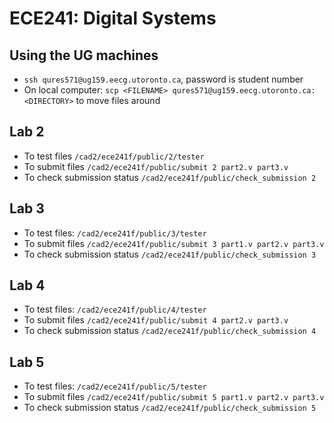 # ECE241: Digital Systems
## Using the UG machines
- `ssh qures571@ug159.eecg.utoronto.ca`, password is student number
- On local computer: `scp <FILENAME> qures571@ug159.eecg.utoronto.ca:<DIRECTORY>` to move files around
## Lab 2 
- To test files `/cad2/ece241f/public/2/tester`
- To submit files `/cad2/ece241f/public/submit 2 part2.v part3.v`
- To check submission status `/cad2/ece241f/public/check_submission 2`
## Lab 3
- To test files: `/cad2/ece241f/public/3/tester` 
- To submit files `/cad2/ece241f/public/submit 3 part1.v part2.v part3.v`
- To check submission status `/cad2/ece241f/public/check_submission 3`
## Lab 4
- To test files: `/cad2/ece241f/public/4/tester` 
- To submit files `/cad2/ece241f/public/submit 4 part2.v part3.v`
- To check submission status `/cad2/ece241f/public/check_submission 4`

## Lab 5
- To test files: `/cad2/ece241f/public/5/tester` 
- To submit files `/cad2/ece241f/public/submit 5 part1.v part2.v part3.v`
- To check submission status `/cad2/ece241f/public/check_submission 5`